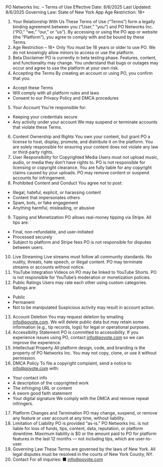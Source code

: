 PO Networks Inc. – Terms of Use
Effective Date: 8/6/2025
Last Updated: 8/6/2025
Governing Law: State of New York
App Age Restriction: 18+
1. Your Relationship With Us
These Terms of Use (“Terms”) form a legally binding agreement between you (“User,” “you”) and PO
Networks Inc. (“PO,” “we,” “our,” or “us”). By accessing or using the PO app or website (the “Platform”),
you agree to comply with and be bound by these Terms.
2. Age Restriction – 18+ Only
You must be 18 years or older to use PO. We do not knowingly allow minors to access or use the
platform.
3. Beta Disclaimer
PO is currently in beta testing phase. Features, content, and functionality may change. You understand
that bugs or outages may occur and agree to use the platform at your own risk.
4. Accepting the Terms
By creating an account or using PO, you confirm that you:
- Accept these Terms
- Will comply with all platform rules and laws
- Consent to our Privacy Policy and DMCA procedures
5. Your Account
You’re responsible for:
- Keeping your credentials secure
- Any activity under your account
We may suspend or terminate accounts that violate these Terms.
6. Content Ownership and Rights
You own your content, but grant PO a license to host, display, promote, and distribute it on the
platform. You are solely responsible for ensuring your content does not violate any law or third-party
rights.
7. User Responsibility for Copyrighted Media
Users must not upload music, audio, or media they don’t have rights to.
PO is not responsible for licensing or copyright clearance.
You are fully liable for any copyright claims caused by your uploads. PO may remove content or
suspend accounts for infringement.
8. Prohibited Content and Conduct
You agree not to post:
- Illegal, hateful, explicit, or harassing content
- Content that impersonates others
- Spam, bots, or fake engagement
- Anything harmful, misleading, or abusive
9. Tipping and Monetization
PO allows real-money tipping via Stripe. All tips are:
- Final, non-refundable, and user-initiated
- Processed securely
- Subject to platform and Stripe fees
PO is not responsible for disputes between users.
10. Live Streaming
Live streams must follow all community standards.
No nudity, threats, hate speech, or illegal content. PO may terminate streams or accounts without
notice.
11. YouTube Integration
Videos on PO may be linked to YouTube Shorts.
PO is not responsible for YouTube’s moderation or monetization policies.
12. Public Ratings
Users may rate each other using custom categories. Ratings are:
- Public
- Permanent
- Not to be manipulated
Suspicious activity may result in account action.
13. Account Deletion
You may request deletion by emailing info@povote.com. We will delete public data but may retain
some information (e.g., tip records, logs) for legal or operational purposes.
14. Accessibility Statement
PO is committed to accessibility. If you experience issues using PO, contact info@povote.com so we
can improve the experience.
15. Intellectual Property
All platform design, code, and branding is the property of PO Networks Inc. You may not copy, clone, or
use it without permission.
16. DMCA Policy
To file a copyright complaint, send a notice to info@povote.com with:
- Your contact info
- A description of the copyrighted work
- The infringing URL or content
- A sworn good faith statement
- Your digital signature
We comply with the DMCA and remove repeat infringers.
17. Platform Changes and Termination
PO may change, suspend, or remove any feature or user account at any time, without liability.
18. Limitation of Liability
PO is provided “as-is.”
PO Networks Inc. is not liable for loss of funds, tips, content, data, reputation, or platform downtime.
Maximum liability is $0 or the amount paid to PO for platform features in the last 12 months — not
including tips, which are user-to-user.
19. Governing Law
These Terms are governed by the laws of New York.
All legal disputes must be resolved in the courts of New York County, NY.
20. Contact
For all inquiries:
■ info@povote.com
